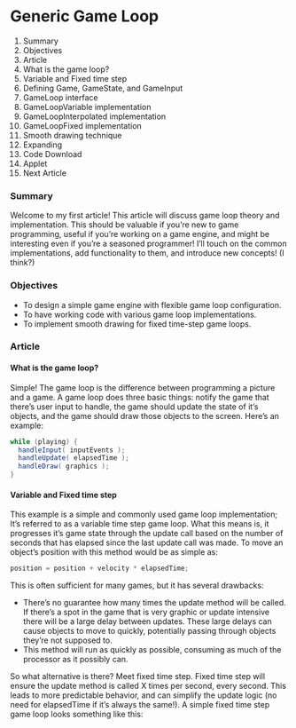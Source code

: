 Generic Game Loop
============

1. Summary
2. Objectives
3. Article
  1. What is the game loop?
  2. Variable and Fixed time step
  3. Defining Game, GameState, and GameInput
  4. GameLoop interface
  5. GameLoopVariable implementation
  6. GameLoopInterpolated implementation
  7. GameLoopFixed implementation
  8. Smooth drawing technique
4. Expanding
5. Code Download
6. Applet
7. Next Article

### Summary
Welcome to my first article! This article will discuss game loop theory and implementation. This should be valuable if you’re new to game programming, useful if you’re working on a game engine, and might be interesting even if you’re a seasoned programmer! I’ll touch on the common implementations, add functionality to them, and introduce new concepts! (I think?)

### Objectives
* To design a simple game engine with flexible game loop configuration.
* To have working code with various game loop implementations.
* To implement smooth drawing for fixed time-step game loops.


### Article
#### What is the game loop?
Simple! The game loop is the difference between programming a picture and a game. A game loop does three basic things: notify the game that there’s user input to handle, the game should update the state of it’s objects, and the game should draw those objects to the screen. Here’s an example:

```java
while (playing) {
  handleInput( inputEvents );
  handleUpdate( elapsedTime );
  handleDraw( graphics );
}
```

#### Variable and Fixed time step
This example is a simple and commonly used game loop implementation; It’s referred to as a variable time step game loop. What this means is, it progresses it’s game state through the update call based on the number of seconds that has elapsed since the last update call was made. To move an object’s position with this method would be as simple as:

```java
position = position + velocity * elapsedTime;
```

This is often sufficient for many games, but it has several drawbacks:

* There’s no guarantee how many times the update method will be called. If there’s a spot in the game that is very graphic or update intensive there will be a large delay between updates. These large delays can cause objects to move to quickly, potentially passing through objects they’re not supposed to.
* This method will run as quickly as possible, consuming as much of the processor as it possibly can.

So what alternative is there? Meet fixed time step. Fixed time step will ensure the update method is called X times per second, every second. This leads to more predictable behavior, and can simplify the update logic (no need for elapsedTime if it’s always the same!). A simple fixed time step game loop looks something like this:

